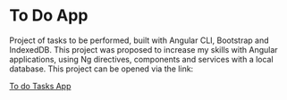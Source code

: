 # To Do App

Project of tasks to be performed, built with Angular CLI, Bootstrap and IndexedDB.
This project was proposed to increase my skills with Angular applications, using Ng directives, components and services with a local database.
This project can be opened via the link:

<a href="https://tasks-todo-ng.vercel.app">
  
  To do Tasks App

</a>
